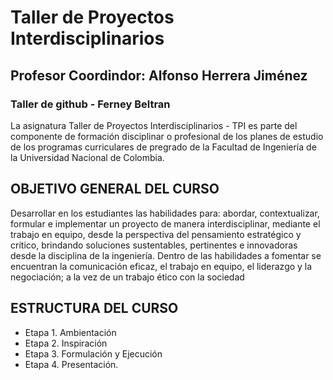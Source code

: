 # Taller de Proyectos Interdisciplinarios
## Profesor Coordindor: Alfonso Herrera Jiménez
### Taller de github - Ferney Beltran 



La asignatura Taller de Proyectos Interdisciplinarios - TPI es parte del componente de formación disciplinar o profesional de los planes de estudio de los programas curriculares de pregrado de la Facultad de Ingeniería de la Universidad Nacional de Colombia. 

## OBJETIVO GENERAL DEL CURSO 
 
Desarrollar en los estudiantes las habilidades para: abordar, contextualizar, formular e implementar un proyecto de manera interdisciplinar, mediante el trabajo en equipo, desde la perspectiva del pensamiento estratégico y crítico, brindando soluciones sustentables, pertinentes e innovadoras desde la disciplina de la ingeniería.  Dentro de las habilidades a fomentar se encuentran la comunicación eficaz, el trabajo en equipo, el liderazgo y la negociación; a la vez de un trabajo ético con la sociedad
 
## ESTRUCTURA DEL CURSO

* Etapa 1. Ambientación
* Etapa 2. Inspiración
* Etapa 3. Formulación y Ejecución
* Etapa 4. Presentación.

